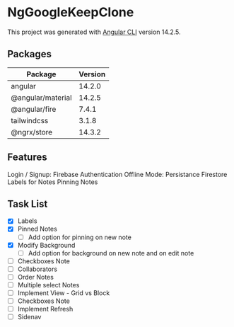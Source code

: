 # NgGoogleKeepClone

This project was generated with [Angular CLI](https://github.com/angular/angular-cli) version 14.2.5.

## Packages

| Package           | Version |
| ----------------- | ------- |
| angular           | 14.2.0  |
| @angular/material | 14.2.5  |
| @angular/fire     | 7.4.1   |
| tailwindcss       | 3.1.8   |
| @ngrx/store       | 14.3.2  |

## Features

Login / Signup: Firebase Authentication
Offline Mode: Persistance Firestore  
Labels for Notes
Pinning Notes

## Task List

- [x] Labels
- [X] Pinned Notes
  - [ ] Add option for pinning on new note
- [X] Modify Background
  - [ ] Add option for background on new note and on edit note
- [ ] Checkboxes Note
- [ ] Collaborators
- [ ] Order Notes
- [ ] Multiple select Notes
- [ ] Implement View - Grid vs Block
- [ ] Checkboxes Note
- [ ] Implement Refresh
- [ ] Sidenav
